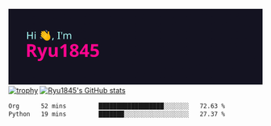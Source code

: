 ![Hi, I'm Ryu1845](https://github.com/Ryu1845/Ryu1845/blob/main/header.png)
[![trophy](https://github-profile-trophy.vercel.app/?username=ryo-ma&theme=radical&column=10)](https://github.com/ryo-ma/github-profile-trophy)
[![Ryu1845's GitHub stats](https://github-readme-stats.vercel.app/api?username=Ryu1845&theme=radical&show_icons=true)](https://github.com/anuraghazra/github-readme-stats)
<!--START_SECTION:waka-->
```text
Org      52 mins         ██████████████████░░░░░░░   72.63 % 
Python   19 mins         ███████░░░░░░░░░░░░░░░░░░   27.37 % 
```
<!--END_SECTION:waka-->

<!--
**Ryu1845/Ryu1845** is a ✨ _special_ ✨ repository because its `README.md` (this file) appears on your GitHub profile.

Here are some ideas to get you started:

- 🔭 I’m currently working on ...
- 🌱 I’m currently learning ...
- 👯 I’m looking to collaborate on ...
- 🤔 I’m looking for help with ...
- 💬 Ask me about ...
- 📫 How to reach me: ...
- 😄 Pronouns: ...
- ⚡ Fun fact: ...
-->
